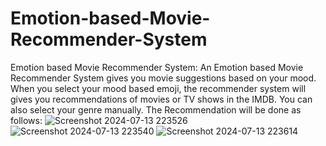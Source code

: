 # Emotion-based-Movie-Recommender-System
Emotion based Movie Recommender System:
An Emotion based Movie Recommender System gives you movie suggestions based on your mood. When you select your mood based emoji, the recommender system will gives you recommendations of movies or TV shows in the IMDB. You can also select your genre manually.
The Recommendation will be done as follows:
![Screenshot 2024-07-13 223526](https://github.com/user-attachments/assets/9c3dbb10-44d4-41d3-86bf-e7c707abe7e3)
![Screenshot 2024-07-13 223540](https://github.com/user-attachments/assets/f9def701-5820-49ab-b9ab-c44633716be3)
![Screenshot 2024-07-13 223614](https://github.com/user-attachments/assets/fc6a0914-7f4b-4c30-a22d-b4770f27eb7b)


